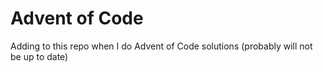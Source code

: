 # Advent of Code

Adding to this repo when I do Advent of Code solutions (probably will not be up to date)